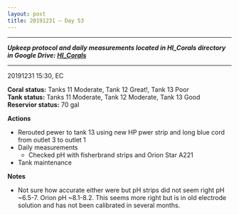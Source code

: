 ```yaml
---
layout: post
title: 20191231 – Day 53
---
```


---
***Upkeep protocol and daily measurements located in HI_Corals directory in Google Drive: [HI_Corals](https://drive.google.com/drive/u/1/folders/1Dxil5Lj1ynvuIuGDWx9_AyqkdplIcCZQ)***

---
20191231 15:30, EC

**Coral status:** Tanks 11 Moderate, Tank 12 Great!, Tank 13 Poor  
**Tank status:** Tanks 11 Moderate, Tank 12 Moderate, Tank 13 Good  
**Reservior status:** 70 gal

**Actions**  
- Rerouted pewer to tank 13 using new HP pwer strip and long blue cord from outlet 3 to outlet 1
- Daily measurements
    - Checked pH with fisherbrand strips and Orion Star A221
- Tank maintenance

**Notes**  
- Not sure how accurate either were but pH strips did not seem right pH ~6.5-7. Orion pH ~8.1-8.2. This seems more right but is in old electrode solution and has not been calibrated in several months.